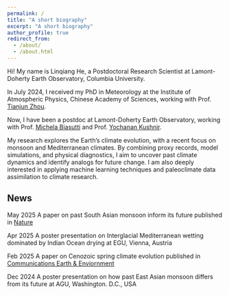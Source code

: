 ```yaml
---
permalink: /
title: "A short biography"
excerpt: "A short biography"
author_profile: true
redirect_from: 
  - /about/
  - /about.html
---
```



Hi! My name is Linqiang He, a Postdoctoral Research Scientist at Lamont-Doherty Earth Observatory, Columbia University.

In July 2024, I received my PhD in Meteorology at the Institute of Atmospheric Physics, Chinese Academy of Sciences, working with Prof. [Tianjun Zhou](https://scholar.google.com/citations?user=OTl3HEQAAAAJ&hl=en).

Now, I have been a postdoc at Lamont-Doherty Earth Observatory, working with Prof. [Michela Biasutti](https://www.ldeo.columbia.edu/~biasutti/) and Prof. [Yochanan Kushnir](https://lamont.columbia.edu/directory/yochanan-kushnir).

My research explores the Earth’s climate evolution, with a recent focus on monsoon and Mediterranean climates. By combining proxy records, model simulations, and physical diagnostics, I aim to uncover past climate dynamics and identify analogs for future change. I am also deeply interested in applying machine learning techniques and paleoclimate data assimilation to climate research.

## News
May 2025   A paper on past South Asian monsoon inform its future published in [Nature](https://www.nature.com/articles/s41586-025-08956-6)

Apr 2025   A poster presentation on Interglacial Mediterranean wetting dominated by Indian Ocean drying at EGU, Vienna, Austria

Feb 2025   A paper on Cenozoic spring climate evolution published in [Communications Earth & Enviornment](https://www.nature.com/articles/s43247-025-02136-0)

Dec 2024   A poster presentation on how past East Asian monsoon differs from its future at AGU, Washington. D.C., USA




